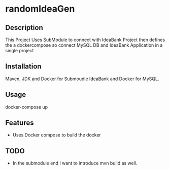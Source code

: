 # randomIdeaGen
## Description
This Project Uses SubModule to connect with IdeaBank Project then defines the a dockercompose so connect MySQL DB and IdeaBank Application in a single project 
## Installation
Maven, JDK and Docker for Submoudle IdeaBank and Docker for MySQL.
## Usage
docker-compose up
## Features
- Uses Docker compose to build the docker 
## TODO
- In the submodule end I want to introduce mvn build as well.

